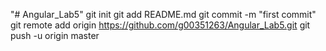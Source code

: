 "# Angular_Lab5" 
git init
git add README.md
git commit -m "first commit"
git remote add origin https://github.com/g00351263/Angular_Lab5.git
git push -u origin master
